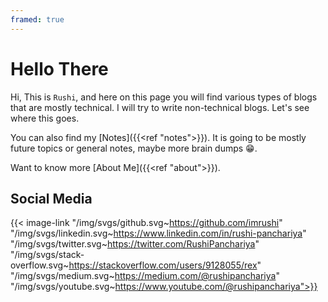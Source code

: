 ```yaml
---
framed: true
---
```


# Hello There

Hi, This is `Rushi`, and here on this page you will find various types of blogs that are mostly technical. I will try to write non-technical blogs. Let's see where this goes.

You can also find my [Notes]({{<ref "notes">}}). It is going to be mostly future topics or general notes, maybe more brain dumps 😁.

Want to know more [About Me]({{<ref "about">}}).

## Social Media

{{< image-link "/img/svgs/github.svg~https://github.com/imrushi" "/img/svgs/linkedin.svg~https://www.linkedin.com/in/rushi-panchariya" "/img/svgs/twitter.svg~https://twitter.com/RushiPanchariya" "/img/svgs/stack-overflow.svg~https://stackoverflow.com/users/9128055/rex" "/img/svgs/medium.svg~https://medium.com/@rushipanchariya" "/img/svgs/youtube.svg~https://www.youtube.com/@rushipanchariya">}}
